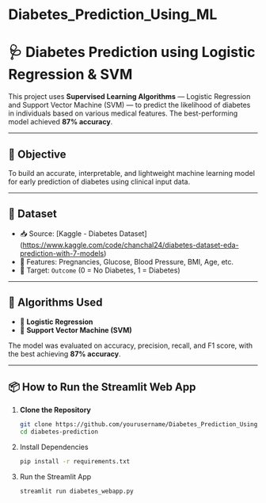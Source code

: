 # Diabetes_Prediction_Using_ML

# 🩺 Diabetes Prediction using Logistic Regression & SVM

This project uses **Supervised Learning Algorithms** — Logistic Regression and Support Vector Machine (SVM) — to predict the likelihood of diabetes in individuals based on various medical features. The best-performing model achieved **87% accuracy**.

---

## 🎯 Objective

To build an accurate, interpretable, and lightweight machine learning model for early prediction of diabetes using clinical input data.

---

## 📂 Dataset

- 📥 Source: [Kaggle - Diabetes Dataset] (https://www.kaggle.com/code/chanchal24/diabetes-dataset-eda-prediction-with-7-models)
- 🔢 Features: Pregnancies, Glucose, Blood Pressure, BMI, Age, etc.
- 🎯 Target: `Outcome` (0 = No Diabetes, 1 = Diabetes)

---

## 🧠 Algorithms Used

- 🔹 **Logistic Regression**
- 🔹 **Support Vector Machine (SVM)**

The model was evaluated on accuracy, precision, recall, and F1 score, with the best achieving **87% accuracy**.

---

## 📦 How to Run the Streamlit Web App

1. **Clone the Repository**
   ```bash
   git clone https://github.com/yourusername/Diabetes_Prediction_Using_ML.git
   cd diabetes-prediction

2. Install Dependencies
   ```bash
   pip install -r requirements.txt

3. Run the Streamlit App
   ```bash
   streamlit run diabetes_webapp.py
 

